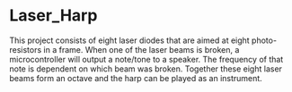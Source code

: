 # Laser_Harp

This project consists of eight laser diodes that are aimed at eight photo-resistors in a frame. When one of the laser beams is broken, a microcontroller will output a note/tone to a speaker. The frequency of that note is dependent on which beam was broken. Together these eight laser beams form an octave and the harp can be played as an instrument. 
